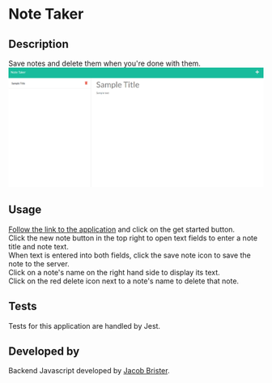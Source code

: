# Note Taker
## Description
Save notes and delete them when you're done with them.  
![image](screenshot.png)

## Usage
[Follow the link to the application](https://guarded-wave-81044.herokuapp.com/) and click on the get started button.  
Click the new note button in the top right to open text fields to enter a note title and note text.  
When text is entered into both fields, click the save note icon to save the note to the server.  
Click on a note's name on the right hand side to display its text.  
Click on the red delete icon next to a note's name to delete that note.

## Tests
Tests for this application are handled by Jest.

## Developed by
Backend Javascript developed by [Jacob Brister](https://github.com/jbrister71).
